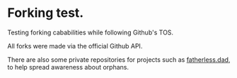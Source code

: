 # Forking test.
Testing forking cababilities while following Github's TOS.

All forks were made via the official Github API.

There are also some private repositories for projects such as [fatherless.dad](https://fatherless.dad), to help spread awareness about orphans.
